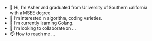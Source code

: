 - 👋 Hi, I’m Asher and graduated from University of Southern california with a MSEE degree
- 👀 I’m interested in algorithm, coding varieties. 
- 🌱 I’m currently learning Golang. 
- 💞️ I’m looking to collaborate on ...
- 📫 How to reach me ...

<!---
splendidzr/splendidzr is a ✨ special ✨ repository because its `README.md` (this file) appears on your GitHub profile.
You can click the Preview link to take a look at your changes.
--->

